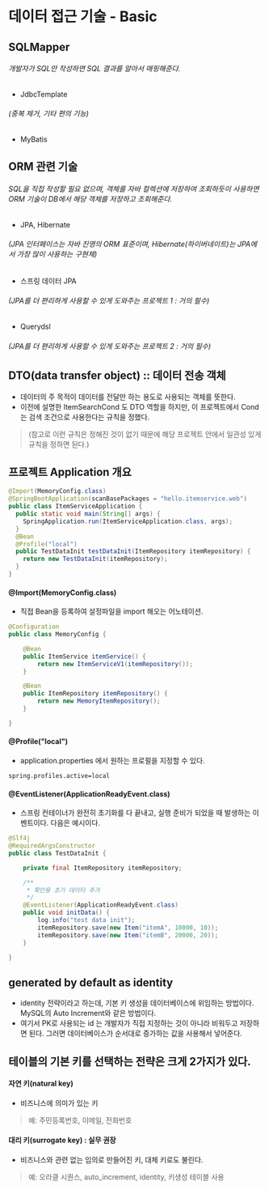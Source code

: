# 데이터 접근 기술 - Basic

## SQLMapper
###### 개발자가 SQL만 작성하면 SQL 결과를 알아서 매핑해준다.
- JdbcTemplate 
###### (중복 제거, 기타 편의 기능)
- MyBatis

## ORM 관련 기술
###### SQL을 직접 작성할 필요 없으며, 객체를 자바 컬렉션에 저장하여 조회하듯이 사용하면 ORM 기술이 DB에서 해당 객체를 저장하고 조회해준다.
- JPA, Hibernate 
###### (JPA 인터페이스는 자바 진영의 ORM 표준이며, Hibernate(하이버네이트)는 JPA에서 가장 많이 사용하는 구현체)
- 스프링 데이터 JPA 
###### (JPA를 더 편리하게 사용할 수 있게 도와주는 프로젝트 1 : 거의 필수)
- Querydsl 
###### (JPA를 더 편리하게 사용할 수 있게 도와주는 프로젝트 2 : 거의 필수)

## DTO(data transfer object) :: 데이터 전송 객체
- 데이터의 주 목적이 데이터를 전달만 하는 용도로 사용되는 객체를 뜻한다.
- 이전에 설명한 ItemSearchCond 도 DTO 역할을 하지만, 이 프로젝트에서 Cond 는 검색 조건으로 사용한다는 규칙을 정했다.
> (참고로 이런 규칙은 정해진 것이 없기 때문에 해당 프로젝트 안에서 일관성 있게 규칙을 정하면 된다.)

## 프로젝트 Application 개요
```java
@Import(MemoryConfig.class)
@SpringBootApplication(scanBasePackages = "hello.itemservice.web")
public class ItemServiceApplication {
  public static void main(String[] args) {
    SpringApplication.run(ItemServiceApplication.class, args);
  }
  @Bean
  @Profile("local")
  public TestDataInit testDataInit(ItemRepository itemRepository) {
    return new TestDataInit(itemRepository);
  }
}
```

#### @Import(MemoryConfig.class)
- 직접 Bean을 등록하여 설정파일을 import 해오는 어노테이션.
```java
@Configuration
public class MemoryConfig {

    @Bean
    public ItemService itemService() {
        return new ItemServiceV1(itemRepository());
    }

    @Bean
    public ItemRepository itemRepository() {
        return new MemoryItemRepository();
    }

}
```

#### @Profile("local")
- application.properties 에서 원하는 프로필을 지정할 수 있다.
```properties
spring.profiles.active=local
```

#### @EventListener(ApplicationReadyEvent.class)
- 스프링 컨테이너가 완전히 초기화를 다 끝내고, 실행 준비가 되었을 때 발생하는 이벤트이다. 다음은 예시이다.
```java
@Slf4j
@RequiredArgsConstructor
public class TestDataInit {

    private final ItemRepository itemRepository;

    /**
     * 확인용 초기 데이터 추가
     */
    @EventListener(ApplicationReadyEvent.class)
    public void initData() {
        log.info("test data init");
        itemRepository.save(new Item("itemA", 10000, 10));
        itemRepository.save(new Item("itemB", 20000, 20));
    }

}
```

## generated by default as identity
- identity 전략이라고 하는데, 기본 키 생성을 데이터베이스에 위임하는 방법이다. MySQL의 Auto Increment와 같은 방법이다.
- 여기서 PK로 사용되는 id 는 개발자가 직접 지정하는 것이 아니라 비워두고 저장하면 된다. 그러면 데이터베이스가 순서대로 증가하는 값을 사용해서 넣어준다.

## 테이블의 기본 키를 선택하는 전략은 크게 2가지가 있다.

#### 자연 키(natural key)
- 비즈니스에 의미가 있는 키
> 예: 주민등록번호, 이메일, 전화번호

#### 대리 키(surrogate key) : 실무 권장
- 비즈니스와 관련 없는 임의로 만들어진 키, 대체 키로도 불린다.
> 예: 오라클 시퀀스, auto_increment, identity, 키생성 테이블 사용
